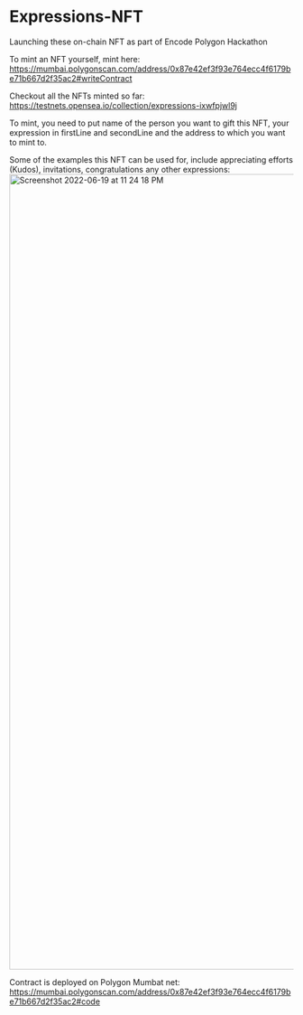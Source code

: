 # Expressions-NFT
Launching these on-chain NFT as part of Encode Polygon Hackathon

To mint an NFT yourself, mint here:
https://mumbai.polygonscan.com/address/0x87e42ef3f93e764ecc4f6179be71b667d2f35ac2#writeContract

Checkout all the NFTs minted so far:
https://testnets.opensea.io/collection/expressions-ixwfpjwl9j

To mint, you need to put name of the person you want to gift this NFT, your expression in firstLine and secondLine and the address to which you want to mint to.

Some of the examples this NFT can be used for, include appreciating efforts (Kudos), invitations, congratulations any other expressions:
<img width="1408" alt="Screenshot 2022-06-19 at 11 24 18 PM" src="https://user-images.githubusercontent.com/7895856/174494110-84bbc635-2dab-41d6-81e2-e685af05640f.png">

Contract is deployed on Polygon Mumbat net:
https://mumbai.polygonscan.com/address/0x87e42ef3f93e764ecc4f6179be71b667d2f35ac2#code

